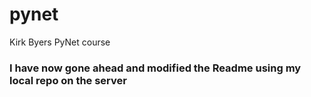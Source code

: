 # pynet
Kirk Byers PyNet course
### I have now gone ahead and modified the Readme using my local repo on the server
